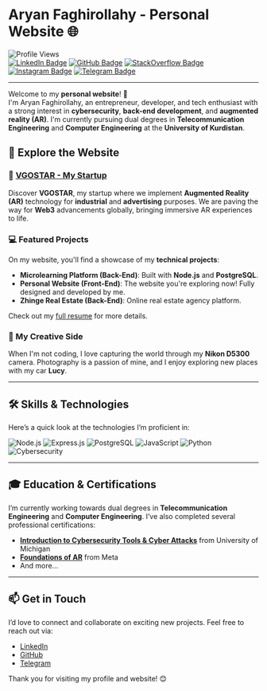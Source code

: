 # Aryan Faghirollahy - Personal Website 🌐

![Profile Views](https://komarev.com/ghpvc/?username=AryanElahi&style=flat-square&color=blue)  
[![LinkedIn Badge](https://img.shields.io/badge/-LinkedIn-blue?style=flat&logo=Linkedin&logoColor=white)](https://www.linkedin.com/in/aryan-faghirollahy-30b4aa246) [![GitHub Badge](https://img.shields.io/badge/-GitHub-black?style=flat&logo=GitHub&logoColor=white)](https://github.com/AryanElahi) [![StackOverflow Badge](https://img.shields.io/badge/-StackOverflow-FE7A16?style=flat&logo=Stack%20Overflow&logoColor=white)](https://stackoverflow.com/users/21664744/aryaneuse?tab=profile) [![Instagram Badge](https://img.shields.io/badge/-Instagram-E4405F?style=flat&logo=Instagram&logoColor=white)](https://instagram.com/aryaneuse?igshid=ZDdkNTZiNTM=) [![Telegram Badge](https://img.shields.io/badge/-Telegram-2CA5E0?style=flat&logo=Telegram&logoColor=white)](https://t.me/aryaneuse)

---

Welcome to my **personal website**! 🎉  
I'm Aryan Faghirollahy, an entrepreneur, developer, and tech enthusiast with a strong interest in **cybersecurity**, **back-end development**, and **augmented reality (AR)**. I'm currently pursuing dual degrees in **Telecommunication Engineering** and **Computer Engineering** at the **University of Kurdistan**.

## 🌟 Explore the Website

### 🚀 [VGOSTAR - My Startup](https://vgostarco.ir)
Discover **VGOSTAR**, my startup where we implement **Augmented Reality (AR)** technology for **industrial** and **advertising** purposes. We are paving the way for **Web3** advancements globally, bringing immersive AR experiences to life. 

### 💻 Featured Projects
On my website, you'll find a showcase of my **technical projects**:
- **Microlearning Platform (Back-End)**: Built with **Node.js** and **PostgreSQL**.
- **Personal Website (Front-End)**: The website you're exploring now! Fully designed and developed by me.
- **Zhinge Real Estate (Back-End)**: Online real estate agency platform.

Check out my [full resume](https://www.aryanfg.ir) for more details.

### 📸 My Creative Side
When I'm not coding, I love capturing the world through my **Nikon D5300** camera. Photography is a passion of mine, and I enjoy exploring new places with my car **Lucy**.

---

## 🛠️ Skills & Technologies

Here’s a quick look at the technologies I’m proficient in:

![Node.js](https://img.shields.io/badge/-Node.js-339933?style=flat-square&logo=node.js&logoColor=white)
![Express.js](https://img.shields.io/badge/-Express.js-000000?style=flat-square&logo=express&logoColor=white)
![PostgreSQL](https://img.shields.io/badge/-PostgreSQL-4169E1?style=flat-square&logo=postgresql&logoColor=white)
![JavaScript](https://img.shields.io/badge/-JavaScript-F7DF1E?style=flat-square&logo=javascript&logoColor=black)
![Python](https://img.shields.io/badge/-Python-3776AB?style=flat-square&logo=python&logoColor=white)
![Cybersecurity](https://img.shields.io/badge/-Cybersecurity-7D3C98?style=flat-square&logo=cybersecurity&logoColor=white)

---

## 🎓 Education & Certifications

I’m currently working towards dual degrees in **Telecommunication Engineering** and **Computer Engineering**. I’ve also completed several professional certifications:
- **[Introduction to Cybersecurity Tools & Cyber Attacks](https://www.coursera.org/account/accomplishments/verify/GZHFYL7FHUJW)** from University of Michigan
- **[Foundations of AR](https://www.coursera.org/account/accomplishments/verify/FCFCCKZ8GTWK)** from Meta
- And more...

---

## 📫 Get in Touch

I’d love to connect and collaborate on exciting new projects. Feel free to reach out via:
- [LinkedIn](https://www.linkedin.com/in/aryan-faghirollahy-30b4aa246)
- [GitHub](https://github.com/AryanElahi)
- [Telegram](https://t.me/aryaneuse)

Thank you for visiting my profile and website! 😊
